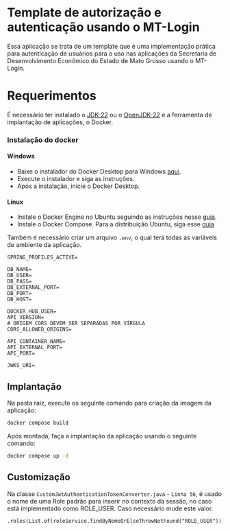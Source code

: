 # Template de autorização e autenticação usando o MT-Login
Essa aplicação se trata de um template que é uma implementação prática para autenticação de usuários para o uso nas aplicações da  Secretaria de Desenvolvimento Econômico do Estado de Mato Grosso usando o MT-Login.
# Requerimentos
É necessário ter instalado o [JDK-22](https://www.oracle.com/java/technologies/downloads/#java22) ou o [OpenJDK-22](https://jdk.java.net/archive/) e a ferramenta de implantação de aplicações, o Docker.
### Instalação do docker
#### Windows
* Baixe o instalador do Docker Desktop para Windows [aqui](https://www.docker.com/products/docker-desktop/).
* Execute o instalador e siga as instruções.
* Após a instalação, inicie o Docker Desktop.
#### Linux
* Instale o Docker Engine no Ubuntu seguindo as instruções nesse [guia](https://www.digitalocean.com/community/tutorials/how-to-install-and-use-docker-on-ubuntu-22-04).
* Instale o Docker Compose.
Para a distribuição Ubuntu, siga esse [guia](https://www.digitalocean.com/community/tutorials/how-to-install-and-use-docker-compose-on-ubuntu-22-04)

Também é necessário criar um arquivo ```.env```, o qual terá todas as variáveis de ambiente da aplicação.
``` 
SPRING_PROFILES_ACTIVE=

DB_NAME=
DB_USER=
DB_PASS=
DB_EXTERNAL_PORT=
DB_PORT=
DB_HOST=

DOCKER_HUB_USER=
API_VERSION=
# ORIGEM CORS DEVEM SER SEPARADAS POR VÍRGULA
CORS_ALLOWED_ORIGINS=

API_CONTAINER_NAME=
API_EXTERNAL_PORT=
API_PORT=

JWKS_URI=
```
## Implantação

Na pasta raiz, execute os seguinte comando para criação da imagem da aplicação:

```bash
docker compose build
```
Após montada, faça a implantação da aplicação usando o seguinte comando:
```bash
docker compose up -d
```
## Customização

Na classe ```CustomJwtAuthenticationTokenConverter.java``` - ```Linha 56```, é usado o nome de uma Role padrão para inserir no contexto da sessão, no caso está implementado como ROLE_USER. Caso necessário mude este valor.
```
.roles(List.of(roleService.findByNomeOrElseThrowNotFound("ROLE_USER")))
```